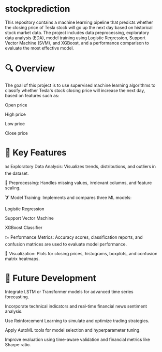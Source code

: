 # stockprediction
This repository contains a machine learning pipeline that predicts whether the closing price of Tesla stock will go up the next day based on historical stock market data. The project includes data preprocessing, exploratory data analysis (EDA), model training using Logistic Regression, Support Vector Machine (SVM), and XGBoost, and a performance comparison to evaluate the most effective model.
# 🔍 Overview
The goal of this project is to use supervised machine learning algorithms to classify whether Tesla's stock closing price will increase the next day, based on features such as:

Open price

High price

Low price

Close price

# 🧠 Key Features
📊 Exploratory Data Analysis: Visualizes trends, distributions, and outliers in the dataset.

🧼 Preprocessing: Handles missing values, irrelevant columns, and feature scaling.

🏋️ Model Training: Implements and compares three ML models:

Logistic Regression

Support Vector Machine

XGBoost Classifier

📉 Performance Metrics: Accuracy scores, classification reports, and confusion matrices are used to evaluate model performance.

📌 Visualization: Plots for closing prices, histograms, boxplots, and confusion matrix heatmaps.

# 🔮 Future Development
Integrate LSTM or Transformer models for advanced time series forecasting.

Incorporate technical indicators and real-time financial news sentiment analysis.

Use Reinforcement Learning to simulate and optimize trading strategies.

Apply AutoML tools for model selection and hyperparameter tuning.

Improve evaluation using time-aware validation and financial metrics like Sharpe ratio.
